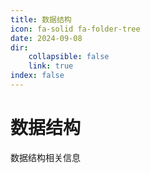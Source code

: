 ```yaml
---
title: 数据结构
icon: fa-solid fa-folder-tree
date: 2024-09-08
dir:
	collapsible: false
	link: true
index: false
---
```


# 数据结构

数据结构相关信息